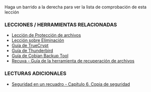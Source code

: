 [Title]: # (¿Y ahora qué?)
[Difficulty]: # (Avanzado)
[Order]: # (6)

Haga un barrido a la derecha para ver la lista de comprobación de esta lección

### LECCIONES / HERRAMIENTAS RELACIONADAS 

* [Lección de Protección de archivos](umbrella://lesson/protecting-files) 
* [Lección sobre Eliminación](umbrella://lesson/safely-deleting) 
* [Guía de TrueCrypt](umbrella://lesson/truecrpyt) 
* [Guía de Thunderbird](lesson://lesson/thunderbird) 
* [Guía de Cobian Backup Tool](lesson://lesson/cobian-backup) 
* [Recuva - Guía de la herramienta de recuperación de archivos](umbrella://lesson/recuva) 

### LECTURAS ADICIONALES

* [Seguridad en un recuadro - Capítulo 6, Copia de seguridad](https://securityinabox.org/chapter-6)
